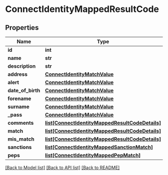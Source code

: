 # ConnectIdentityMappedResultCode

## Properties
Name | Type | Description | Notes
------------ | ------------- | ------------- | -------------
**id** | **int** |  | [optional] 
**name** | **str** |  | [optional] 
**description** | **str** |  | [optional] 
**address** | [**ConnectIdentityMatchValue**](ConnectIdentityMatchValue.md) |  | [optional] 
**alert** | [**ConnectIdentityMatchValue**](ConnectIdentityMatchValue.md) |  | [optional] 
**date_of_birth** | [**ConnectIdentityMatchValue**](ConnectIdentityMatchValue.md) |  | [optional] 
**forename** | [**ConnectIdentityMatchValue**](ConnectIdentityMatchValue.md) |  | [optional] 
**surname** | [**ConnectIdentityMatchValue**](ConnectIdentityMatchValue.md) |  | [optional] 
**_pass** | [**ConnectIdentityMatchValue**](ConnectIdentityMatchValue.md) |  | [optional] 
**comments** | [**list[ConnectIdentityMappedResultCodeDetails]**](ConnectIdentityMappedResultCodeDetails.md) |  | [optional] 
**match** | [**list[ConnectIdentityMappedResultCodeDetails]**](ConnectIdentityMappedResultCodeDetails.md) |  | [optional] 
**mis_match** | [**list[ConnectIdentityMappedResultCodeDetails]**](ConnectIdentityMappedResultCodeDetails.md) |  | [optional] 
**sanctions** | [**list[ConnectIdentityMappedSanctionMatch]**](ConnectIdentityMappedSanctionMatch.md) |  | [optional] 
**peps** | [**list[ConnectIdentityMappedPepMatch]**](ConnectIdentityMappedPepMatch.md) |  | [optional] 

[[Back to Model list]](../README.md#documentation-for-models) [[Back to API list]](../README.md#documentation-for-api-endpoints) [[Back to README]](../README.md)

